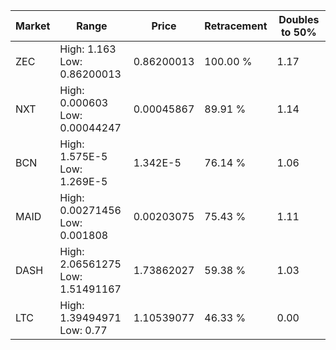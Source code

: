 | Market | Range | Price| Retracement | Doubles to 50% |
| --- | --- | --- | --- | --- |
| ZEC | High: 1.163<br />Low: 0.86200013 | 0.86200013 | 100.00 % | 1.17 |
| NXT | High: 0.000603<br />Low: 0.00044247 | 0.00045867 | 89.91 % | 1.14 |
| BCN | High: 1.575E-5<br />Low: 1.269E-5 | 1.342E-5 | 76.14 % | 1.06 |
| MAID | High: 0.00271456<br />Low: 0.001808 | 0.00203075 | 75.43 % | 1.11 |
| DASH | High: 2.06561275<br />Low: 1.51491167 | 1.73862027 | 59.38 % | 1.03 |
| LTC | High: 1.39494971<br />Low: 0.77 | 1.10539077 | 46.33 % | 0.00 |
